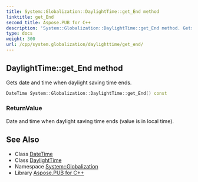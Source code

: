 ```yaml
---
title: System::Globalization::DaylightTime::get_End method
linktitle: get_End
second_title: Aspose.PUB for C++
description: 'System::Globalization::DaylightTime::get_End method. Gets date and time when daylight saving time ends in C++.'
type: docs
weight: 300
url: /cpp/system.globalization/daylighttime/get_end/
---
```

## DaylightTime::get_End method


Gets date and time when daylight saving time ends.

```cpp
DateTime System::Globalization::DaylightTime::get_End() const
```


### ReturnValue

Date and time when daylight saving time ends (value is in local time).

## See Also

* Class [DateTime](../../../system/datetime/)
* Class [DaylightTime](../)
* Namespace [System::Globalization](../../)
* Library [Aspose.PUB for C++](../../../)
